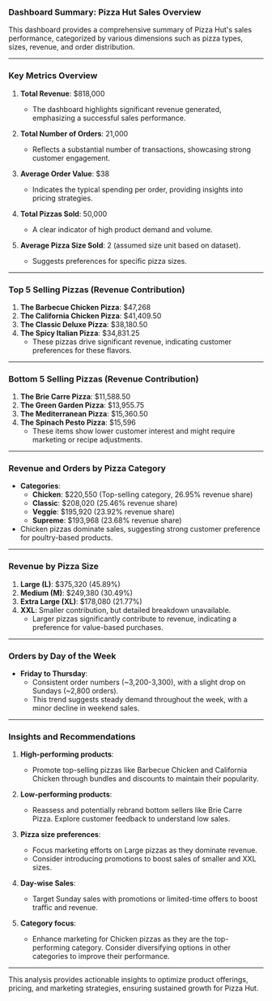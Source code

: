 ### **Dashboard Summary: Pizza Hut Sales Overview**
This dashboard provides a comprehensive summary of Pizza Hut's sales performance, categorized by various dimensions such as pizza types, sizes, revenue, and order distribution.

---

### **Key Metrics Overview**
1. **Total Revenue**: $818,000
   - The dashboard highlights significant revenue generated, emphasizing a successful sales performance.

2. **Total Number of Orders**: 21,000
   - Reflects a substantial number of transactions, showcasing strong customer engagement.

3. **Average Order Value**: $38
   - Indicates the typical spending per order, providing insights into pricing strategies.

4. **Total Pizzas Sold**: 50,000
   - A clear indicator of high product demand and volume.

5. **Average Pizza Size Sold**: 2 (assumed size unit based on dataset).
   - Suggests preferences for specific pizza sizes.

---

### **Top 5 Selling Pizzas (Revenue Contribution)**
1. **The Barbecue Chicken Pizza**: $47,268
2. **The California Chicken Pizza**: $41,409.50
3. **The Classic Deluxe Pizza**: $38,180.50
4. **The Spicy Italian Pizza**: $34,831.25
   - These pizzas drive significant revenue, indicating customer preferences for these flavors.

---

### **Bottom 5 Selling Pizzas (Revenue Contribution)**
1. **The Brie Carre Pizza**: $11,588.50
2. **The Green Garden Pizza**: $13,955.75
3. **The Mediterranean Pizza**: $15,360.50
4. **The Spinach Pesto Pizza**: $15,596
   - These items show lower customer interest and might require marketing or recipe adjustments.

---

### **Revenue and Orders by Pizza Category**
- **Categories**:
   - **Chicken**: $220,550 (Top-selling category, 26.95% revenue share)
   - **Classic**: $208,020 (25.46% revenue share)
   - **Veggie**: $195,920 (23.92% revenue share)
   - **Supreme**: $193,968 (23.68% revenue share)
- Chicken pizzas dominate sales, suggesting strong customer preference for poultry-based products.

---

### **Revenue by Pizza Size**
1. **Large (L)**: $375,320 (45.89%)
2. **Medium (M)**: $249,380 (30.49%)
3. **Extra Large (XL)**: $178,080 (21.77%)
4. **XXL**: Smaller contribution, but detailed breakdown unavailable.
   - Larger pizzas significantly contribute to revenue, indicating a preference for value-based purchases.

---

### **Orders by Day of the Week**
- **Friday to Thursday**:
   - Consistent order numbers (~3,200-3,300), with a slight drop on Sundays (~2,800 orders).
   - This trend suggests steady demand throughout the week, with a minor decline in weekend sales.

---

### **Insights and Recommendations**
1. **High-performing products**:
   - Promote top-selling pizzas like Barbecue Chicken and California Chicken through bundles and discounts to maintain their popularity.

2. **Low-performing products**:
   - Reassess and potentially rebrand bottom sellers like Brie Carre Pizza. Explore customer feedback to understand low sales.

3. **Pizza size preferences**:
   - Focus marketing efforts on Large pizzas as they dominate revenue.
   - Consider introducing promotions to boost sales of smaller and XXL sizes.

4. **Day-wise Sales**:
   - Target Sunday sales with promotions or limited-time offers to boost traffic and revenue.

5. **Category focus**:
   - Enhance marketing for Chicken pizzas as they are the top-performing category. Consider diversifying options in other categories to improve their performance.

---

This analysis provides actionable insights to optimize product offerings, pricing, and marketing strategies, ensuring sustained growth for Pizza Hut.
